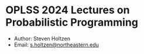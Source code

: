 # OPLSS 2024 Lectures on Probabilistic Programming

* Author: Steven Holtzen
* Email: <s.holtzen@northeastern.edu>
